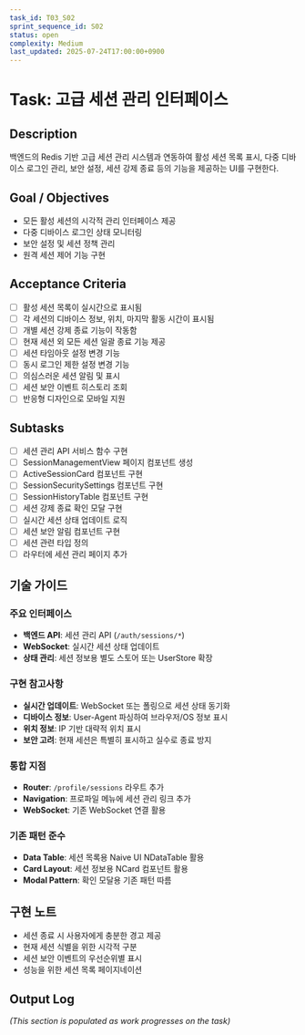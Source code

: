 ```yaml
---
task_id: T03_S02
sprint_sequence_id: S02
status: open
complexity: Medium
last_updated: 2025-07-24T17:00:00+0900
---
```


# Task: 고급 세션 관리 인터페이스

## Description
백엔드의 Redis 기반 고급 세션 관리 시스템과 연동하여 활성 세션 목록 표시, 다중 디바이스 로그인 관리, 보안 설정, 세션 강제 종료 등의 기능을 제공하는 UI를 구현한다.

## Goal / Objectives
- 모든 활성 세션의 시각적 관리 인터페이스 제공
- 다중 디바이스 로그인 상태 모니터링
- 보안 설정 및 세션 정책 관리
- 원격 세션 제어 기능 구현

## Acceptance Criteria
- [ ] 활성 세션 목록이 실시간으로 표시됨
- [ ] 각 세션의 디바이스 정보, 위치, 마지막 활동 시간이 표시됨
- [ ] 개별 세션 강제 종료 기능이 작동함
- [ ] 현재 세션 외 모든 세션 일괄 종료 기능 제공
- [ ] 세션 타임아웃 설정 변경 기능
- [ ] 동시 로그인 제한 설정 변경 기능
- [ ] 의심스러운 세션 알림 및 표시
- [ ] 세션 보안 이벤트 히스토리 조회
- [ ] 반응형 디자인으로 모바일 지원

## Subtasks
- [ ] 세션 관리 API 서비스 함수 구현
- [ ] SessionManagementView 페이지 컴포넌트 생성
- [ ] ActiveSessionCard 컴포넌트 구현
- [ ] SessionSecuritySettings 컴포넌트 구현
- [ ] SessionHistoryTable 컴포넌트 구현
- [ ] 세션 강제 종료 확인 모달 구현
- [ ] 실시간 세션 상태 업데이트 로직
- [ ] 세션 보안 알림 컴포넌트 구현
- [ ] 세션 관련 타입 정의
- [ ] 라우터에 세션 관리 페이지 추가

## 기술 가이드

### 주요 인터페이스
- **백엔드 API**: 세션 관리 API (`/auth/sessions/*`)
- **WebSocket**: 실시간 세션 상태 업데이트
- **상태 관리**: 세션 정보용 별도 스토어 또는 UserStore 확장

### 구현 참고사항
- **실시간 업데이트**: WebSocket 또는 폴링으로 세션 상태 동기화
- **디바이스 정보**: User-Agent 파싱하여 브라우저/OS 정보 표시
- **위치 정보**: IP 기반 대략적 위치 표시
- **보안 고려**: 현재 세션은 특별히 표시하고 실수로 종료 방지

### 통합 지점
- **Router**: `/profile/sessions` 라우트 추가
- **Navigation**: 프로파일 메뉴에 세션 관리 링크 추가
- **WebSocket**: 기존 WebSocket 연결 활용

### 기존 패턴 준수
- **Data Table**: 세션 목록용 Naive UI NDataTable 활용
- **Card Layout**: 세션 정보용 NCard 컴포넌트 활용
- **Modal Pattern**: 확인 모달용 기존 패턴 따름

## 구현 노트
- 세션 종료 시 사용자에게 충분한 경고 제공
- 현재 세션 식별을 위한 시각적 구분
- 세션 보안 이벤트의 우선순위별 표시
- 성능을 위한 세션 목록 페이지네이션

## Output Log
*(This section is populated as work progresses on the task)*